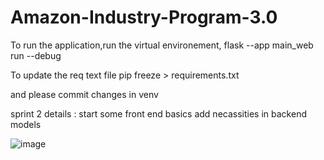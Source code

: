 # Amazon-Industry-Program-3.0 

To run the application,run the virtual environement, flask --app main_web run --debug 


To update the req text file pip freeze > requirements.txt 


and please commit changes in venv


sprint 2 details : 
  start some front end basics 
  add necassities in backend 
  models 


![image](https://github.com/zbeeb1/Amazon-Industry-Program-3.0/assets/134772110/541d9993-460b-46c1-b3a6-2e93c0ce3308)



